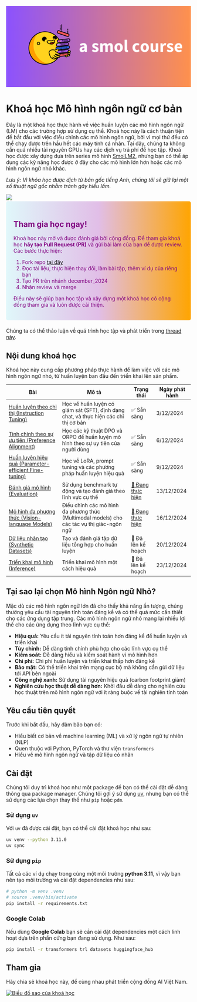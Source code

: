 ![smolcourse image](./banner.png)

# Khoá học Mô hình ngôn ngữ cơ bản

Đây là một khoá học thực hành về việc huấn luyện các mô hình ngôn ngữ (LM) cho các trường hợp sử dụng cụ thể. Khoá học này là cách thuận tiện để bắt đầu với việc điều chỉnh các mô hình ngôn ngữ, bởi vì mọi thứ đều có thể chạy được trên hầu hết các máy tính cá nhân. Tại đây, chúng ta không cần quá nhiều tài nguyên GPUs hay các dịch vụ trả phí để học tập. Khoá học được xây dựng dựa trên series mô hình [SmolLM2](https://github.com/huggingface/smollm/tree/main), nhưng bạn có thể áp dụng các kỹ năng học được ở đây cho các mô hình lớn hơn hoặc các mô hình ngôn ngữ nhỏ khác.

*Lưu ý: Vì khóa học được dịch từ bản gốc tiếng Anh, chúng tôi sẽ giữ lại một số thuật ngữ gốc nhằm tránh gây hiểu lầm.*

<a href="http://hf.co/join/discord">
<img src="https://img.shields.io/badge/Discord-7289DA?&logo=discord&logoColor=white"/>
</a>

<div style="background: linear-gradient(to right, #e0f7fa, #e1bee7, orange); padding: 20px; border-radius: 5px; margin-bottom: 20px; color: purple;">
    <h2>Tham gia học ngay!</h2>
    <p>Khoá học này mở và được đánh giá bởi cộng đồng. Để tham gia khoá học <strong>hãy tạo Pull Request (PR)</strong> và gửi bài làm của bạn để được review. Các bước thực hiện:</p>
    <ol>
        <li>Fork repo <a href="https://github.com/huggingface/smol-course/fork">tại đây</a></li>
        <li>Đọc tài liệu, thực hiện thay đổi, làm bài tập, thêm ví dụ của riêng bạn</li>
        <li>Tạo PR trên nhánh december_2024</li>
        <li>Nhận review và merge</li>
    </ol>
    <p>Điều này sẽ giúp bạn học tập và xây dựng một khoá học có cộng đồng tham gia và luôn được cải thiện.</p>
</div>

Chúng ta có thể thảo luận về quá trình học tập và phát triển trong [thread này](https://github.com/huggingface/smol-course/discussions/2#discussion-7602932).

## Nội dung khoá học

Khoá học này cung cấp phương pháp thực hành để làm việc với các mô hình ngôn ngữ nhỏ, từ huấn luyện ban đầu đến triển khai lên sản phẩm.

| Bài | Mô tả | Trạng thái | Ngày phát hành |
|--------|-------------|---------|--------------|
| [Huấn luyện theo chỉ thị (Instruction Tuning)](./1_instruction_tuning) | Học về huấn luyện có giám sát (SFT), định dạng chat, và thực hiện các chỉ thị cơ bản | ✅ Sẵn sàng | 3/12/2024 |
| [Tinh chỉnh theo sự ưu tiên (Preference Alignment)](./2_preference_alignment) | Học các kỹ thuật DPO và ORPO để huấn luyện mô hình theo sự uy tiên của người dùng | ✅ Sẵn sàng  | 6/12/2024 |
| [Huấn luyện hiệu quả (Parameter-efficient Fine-tuning)](./3_parameter_efficient_finetuning) | Học về LoRA, prompt tuning và các phương pháp huấn luyện hiệu quả | ✅ Sẵn sàng | 9/12/2024 |
| [Đánh giá mô hình (Evaluation)](./4_evaluation) | Sử dụng benchmark tự động và tạo đánh giá theo lĩnh vực cụ thể | [🚧 Đang thực hiện](https://github.com/huggingface/smol-course/issues/42) | 13/12/2024 |
| [Mô hình đa phương thức (Vision-language Models)](./5_vision_language_models) | Điều chỉnh các mô hình đa phương thức (Multimodal models) cho các tác vụ thị giác-ngôn ngữ | [🚧 Đang thực hiện](https://github.com/huggingface/smol-course/issues/49) | 16/12/2024 |
| [Dữ liệu nhân tạo (Synthetic Datasets)](./6_synthetic_datasets) | Tạo và đánh giá tập dữ liệu tổng hợp cho huấn luyện | 📝 Đã lên kế hoạch | 20/12/2024 |
| [Triển khai mô hình (Inference)](./7_inference) | Triển khai mô hình một cách hiệu quả | 📝 Đã lên kế hoạch | 23/12/2024 |

## Tại sao lại chọn Mô hình Ngôn ngữ Nhỏ?

Mặc dù các mô hình ngôn ngữ lớn đã cho thấy khả năng ấn tượng, chúng thường yêu cầu tài nguyên tính toán đáng kể và có thể quá mức cần thiết cho các ứng dụng tập trung. Các mô hình ngôn ngữ nhỏ mang lại nhiều lợi thế cho các ứng dụng theo lĩnh vực cụ thể:

- **Hiệu quả:** Yêu cầu ít tài nguyên tính toán hơn đáng kể để huấn luyện và triển khai
- **Tùy chỉnh:** Dễ dàng tinh chỉnh phù hợp cho các lĩnh vực cụ thể
- **Kiểm soát:** Dễ dàng hiểu và kiểm soát hành vi mô hình hơn
- **Chi phí:** Chi phí huấn luyện và triển khai thấp hơn đáng kể
- **Bảo mật:** Có thể triển khai trên mạng cục bộ mà không cần gửi dữ liệu tới API bên ngoài
- **Công nghệ xanh:** Sử dụng tài nguyên hiệu quả (carbon footprint giảm)
- **Nghiên cứu học thuật dễ dàng hơn:** Khởi đầu dễ dàng cho nghiên cứu học thuật trên mô hình ngôn ngữ với ít ràng buộc về tài nghiên tính toán

## Yêu cầu tiên quyết

Trước khi bắt đầu, hãy đảm bảo bạn có:
- Hiểu biết cơ bản về machine learning (ML) và xử lý ngôn ngữ tự nhiên (NLP)
- Quen thuộc với Python, PyTorch và thư viện `transformers`
- Hiểu về mô hình ngôn ngữ và tập dữ liệu có nhãn

## Cài đặt

Chúng tôi duy trì khoá học như một package để bạn có thể cài đặt dễ dàng thông qua package manager. Chúng tôi gợi ý sử dụng [uv](https://github.com/astral-sh/uv), nhưng bạn có thể sử dụng các lựa chọn thay thế như `pip` hoặc `pdm`.

### Sử dụng `uv`

Với `uv` đã được cài đặt, bạn có thể cài đặt khoá học như sau:

```bash
uv venv --python 3.11.0
uv sync
```

### Sử dụng `pip`

Tất cả các ví dụ chạy trong cùng một môi trường **python 3.11**, vì vậy bạn nên tạo môi trường và cài đặt dependencies như sau:

```bash
# python -m venv .venv
# source .venv/bin/activate
pip install -r requirements.txt
```

### Google Colab

Nếu dùng **Google Colab** bạn sẽ cần cài đặt dependencies một cách linh hoạt dựa trên phần cứng bạn đang sử dụng. Như sau:

```bash
pip install -r transformers trl datasets huggingface_hub
```

## Tham gia

Hãy chia sẻ khoá học này, để cùng nhau phát triển cộng đồng AI Việt Nam.

[![Biều đồ sao của khoá học](https://api.star-history.com/svg?repos=huggingface/smol-course&type=Date)](https://star-history.com/#huggingface/smol-course&Date)
